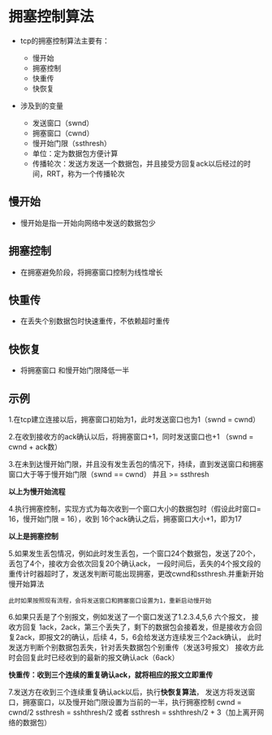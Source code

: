 # 拥塞控制算法

  * tcp的拥塞控制算法主要有：
  
    * 慢开始
    * 拥塞控制
    * 快重传
    * 快恢复

* 涉及到的变量

  * 发送窗口（swnd）
  * 拥塞窗口（cwnd）
  * 慢开始门限（ssthresh）
  * 单位：定为数据包方便计算
  * 传播轮次：发送方发送一个数据包，并且接受方回复ack以后经过的时间，RRT，称为一个传播轮次


## 慢开始
  * 慢开始是指一开始向网络中发送的数据包少
## 拥塞控制
  * 在拥塞避免阶段，将拥塞窗口控制为线性增长
## 快重传
  * 在丢失个别数据包时快速重传，不依赖超时重传
## 快恢复
  * 将拥塞窗口 和慢开始门限降低一半

## 示例

  1.在tcp建立连接以后，拥塞窗口初始为1，此时发送窗口也为1（swnd = cwnd）


  2.在收到接收方的ack确认以后，将拥塞窗口+1，同时发送窗口也+1 （swnd = cwnd + ack数）


  3.在未到达慢开始门限，并且没有发生丢包的情况下，持续，直到发送窗口和拥塞窗口大于等于慢开始门限（swnd == cwnd） 并且 >= ssthresh


   **以上为慢开始流程**


  4.执行拥塞控制，实现方式为每次收到一个窗口大小的数据包时（假设此时窗口= 16，慢开始门限 = 16），收到 16个ack确认之后，拥塞窗口大小+1，即为17


   **以上是拥塞控制**


  5.如果发生丢包情况，例如此时发生丢包，一个窗口24个数据包，发送了20个，丢包了4个，接收方会依次回复20个确认ack，
    一段时间后，丢失的4个报文段的重传计时器超时了，发送发判断可能出现拥塞，更改cwnd和ssthresh.并重新开始慢开始算法
    
    此时如果按照现有流程，会将发送窗口和拥塞窗口设置为1，重新启动慢开始
    
    
  6.如果只丢是了个别报文，例如发送了一个窗口发送了1.2.3.4,5,6 六个报文，
    接收方回复 1ack，2ack，第三个丢失了，剩下的数据包会接着发，但是接收方会回复2ack，即报文2的确认，后续 4，5，6会给发送方连续发三个2ack确认，
    此时发送方判断个别数据包丢失，针对丢失数据包个别重传（发送3号报文）
    接收方此时会回复此时已经收到的最新的报文确认ack（6ack）
    

   **快重传：收到三个连续的重复确认ack，就将相应的报文立即重传**

  7.发送方在收到三个连续重复确认ack以后，执行**快恢复算法**，
    发送方将发送窗口，拥塞窗口，以及慢开始门限设置为当前的一半，执行拥塞控制
    cwnd = cwnd/2 ssthresh = sshthresh/2  或者  ssthresh = sshthresh/2 + 3（加上离开网络的数据包）


